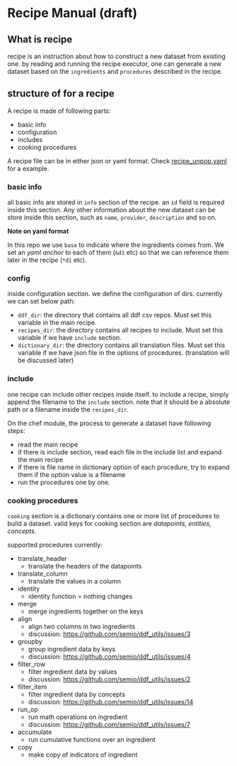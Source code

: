 # Recipe Manual (draft)

## What is recipe

recipe is an instruction about how to construct a new dataset from existing one.
by reading and running the recipe executor, one can generate a new dataset based
on the `ingredients` and `procedures` described in the recipe.

## structure of for a recipe

A recipe is made of following parts:

- basic info
- configuration
- includes
- cooking procedures

A recipe file can be in either json or yaml format. Check
[recipe_unpop.yaml](https://github.com/semio/ddf--gapminder--systema_globalis/blob/feature/autogenerated/etl/recipes/recipe_unpop.yaml) for a example.

### basic info

all basic info are stored in `info` section of the recipe. an `id` field is
required inside this section. Any other information about the new dataset can be
store inside this section, such as `name`, `provider`, `description` and so on.

**Note on yaml format**

In this repo we use `base` to indicate where the ingredients comes from. We set 
an _yaml anchor_ to each of them (`&d1` etc) so that we can reference them later 
in the recipe (`*d1` etc).

### config

inside configuration section. we define the configuration of dirs. currently we
can set below path:

- `ddf_dir`: the directory that contains all ddf csv repos. Must set this
variable in the main recipe.
- `recipes_dir`: the directory contains all recipes to include. Must set this 
variable if we have `include` section.
- `dictionary_dir`: the directory contains all translation files. Must set this
variable if we have json file in the options of procedures. (translation
will be discussed later)

### include

one recipe can include other recipes inside itself. to include a recipe, simply
append the filename to the `include` section. note that it should be a absolute
path or a filename inside the `recipes_dir`.

On the chef module, the process to generate a dataset have following steps:

- read the main recipe
- if there is include section, read each file in the include list and expand the 
main recipe
- if there is file name in dictionary option of each procedure, try to expand them 
if the option value is a filename
- run the procedures one by one.

### cooking procedures

`cooking` section is a dictionary contains one or more list of procedures to
build a dataset. valid keys for cooking section are _datapoints_, _entities_,
_concepts_.

supported procedures currently:

- translate_header
    - translate the headers of the datapoints
- translate_column
    - translate the values in a column
- identity
    - identity function = nothing changes
- merge
    - merge ingredients together on the keys
- align
    - align two columns in two ingredients
    - discussion: https://github.com/semio/ddf_utils/issues/3
- groupby
    - group ingredient data by keys
    - discussion: https://github.com/semio/ddf_utils/issues/4
- filter_row
    - filter ingredient data by values
    - discussion: https://github.com/semio/ddf_utils/issues/2
- filter_item
    - filter ingredient data by concepts
    - discussion: https://github.com/semio/ddf_utils/issues/14
- run_op
    - run math operations on ingredient
    - discussion: https://github.com/semio/ddf_utils/issues/7
- accumulate
    - run cumulative functions over an ingredient
- copy
    - make copy of indicators of ingredient

